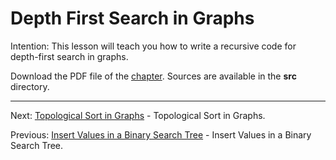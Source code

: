 # Depth First Search in Graphs

Intention: This lesson will teach you how to write a recursive code for depth-first search in graphs.

Download the PDF file of the [chapter](chapter_19.pdf). Sources are available in the <b>src</b> directory. 


<hr>

Next: [Topological Sort in Graphs](chapter_20.md "Topological Sort in Graphs") - Topological Sort in Graphs.

Previous: [Insert Values in a Binary Search Tree](chapter_18.md "Insert Values in a Binary Search Tree") - 
Insert Values in a Binary Search Tree.